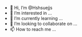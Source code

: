 - 👋 Hi, I’m @Hshsuejjs
- 👀 I’m interested in ...
- 🌱 I’m currently learning ...
- 💞️ I’m looking to collaborate on ...
- 📫 How to reach me ...

<!---
Hshsuejjs/Hshsuejjs is a ✨ special ✨ repository because its `README.md` (this file) appears on your GitHub profile.
You can click the Preview link to take a look at your changes.
--->
